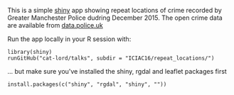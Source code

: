 
This is a simple [shiny](http://shiny.rstudio.com) app showing repeat locations of crime recorded by Greater Manchester Police dudring December 2015. 
The open crime data are available from [data.police.uk](data.police.uk)


Run the app locally in your R session with:

```
library(shiny)
runGitHub("cat-lord/talks", subdir = "ICIAC16/repeat_locations/")
```

... but make sure you've installed the shiny, rgdal and leaflet packages first

```
install.packages(c("shiny", "rgdal", "shiny", ""))
```
